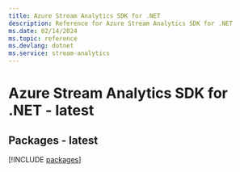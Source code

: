 ```yaml
---
title: Azure Stream Analytics SDK for .NET
description: Reference for Azure Stream Analytics SDK for .NET
ms.date: 02/14/2024
ms.topic: reference
ms.devlang: dotnet
ms.service: stream-analytics
---
```

# Azure Stream Analytics SDK for .NET - latest
## Packages - latest
[!INCLUDE [packages](stream-analytics-index.md)]